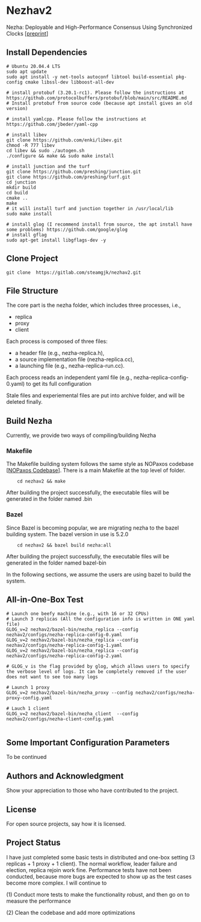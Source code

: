 # Nezhav2

Nezha: Deployable and High-Performance Consensus Using Synchronized Clocks [[preprint](https://arxiv.org/pdf/2206.03285.pdf)]



## Install Dependencies

```
# Ubuntu 20.04.4 LTS
sudo apt update
sudo apt install -y net-tools autoconf libtool build-essential pkg-config cmake libssl-dev libboost-all-dev

# install protobuf (3.20.1-rc1). Please follow the instructions at https://github.com/protocolbuffers/protobuf/blob/main/src/README.md 
# Install protobuf from source code (because apt install gives an old version)

# install yamlcpp. Please follow the instructions at https://github.com/jbeder/yaml-cpp

# install libev
git clone https://github.com/enki/libev.git
chmod -R 777 libev
cd libev && sudo ./autogen.sh 
./configure && make && sudo make install

# install junction and the turf
git clone https://github.com/preshing/junction.git
git clone https://github.com/preshing/turf.git
cd junction
mkdir build
cd build
cmake ..
make
# it will install turf and junction together in /usr/local/lib
sudo make install

# install glog (I recommend install from source, the apt install have some problems) https://github.com/google/glog
# install gflag 
sudo apt-get install libgflags-dev -y
```

## Clone Project

```
git clone  https://gitlab.com/steamgjk/nezhav2.git
```


## File Structure
The core part is the nezha folder, which includes three processes, i.e., 
- replica
- proxy
- client 

Each process is composed of three files: 
- a header file (e.g., nezha-replica.h), 
- a source implementation file (nezha-replica.cc), 
- a launching file (e.g., nezha-replica-run.cc). 

Each process reads an independent yaml file (e.g., nezha-replica-config-0.yaml) to get its full configuration

Stale files and experiemental files are put into archive folder, and will be deleted finally.


## Build Nezha
Currently, we provide two ways of compiling/building Nezha

### Makefile
The Makefile building system follows the same style as NOPaxos codebase [[NOPaxos Codebase](https://github.com/UWSysLab/NOPaxos)]. There is a main Makefile at the top level of folder. 

```
    cd nezhav2 && make
```

After building the project successfully, the executable files will be generated in the folder named .bin

### Bazel
Since Bazel is becoming popular, we are migrating nezha to the bazel building system. The bazel version in use is 5.2.0

```
    cd nezhav2 && bazel build nezha:all
```


After building the project successfully, the executable files will be generated in the folder named bazel-bin

In the following sections, we assume the users are using bazel to build the system.


## All-in-One-Box Test

```
# Launch one beefy machine (e.g., with 16 or 32 CPUs)
# Launch 3 replicas (All the configuration info is written in ONE yaml file)
GLOG_v=2 nezhav2/bazel-bin/nezha_replica --config nezhav2/configs/nezha-replica-config-0.yaml
GLOG_v=2 nezhav2/bazel-bin/nezha_replica --config nezhav2/configs/nezha-replica-config-1.yaml
GLOG_v=2 nezhav2/bazel-bin/nezha_replica --config nezhav2/configs/nezha-replica-config-2.yaml

# GLOG_v is the flag provided by glog, which allows users to specify the verbose level of logs. It can be completely removed if the user does not want to see too many logs

# Launch 1 proxy
GLOG_v=2 nezhav2/bazel-bin/nezha_proxy --config nezhav2/configs/nezha-proxy-config.yaml

# Lauch 1 client
GLOG_v=2 nezhav2/bazel-bin/nezha_client  --config nezhav2/configs/nezha-client-config.yaml


```


## Some Important Configuration Parameters
To be continued


## Authors and Acknowledgment
Show your appreciation to those who have contributed to the project.

## License
For open source projects, say how it is licensed.

## Project Status
I have just completed some basic tests in distributed and one-box setting (3 replicas + 1 proxy + 1 client). The normal workflow, leader failure and election, replica rejoin work fine. Performance tests have not been conducted, because more bugs are expected to show up as the test cases become more complex. I will continue to 

(1) Conduct more tests to make the functionality robust, and then go on to measure the performance

(2) Clean the codebase and add more optimizations

